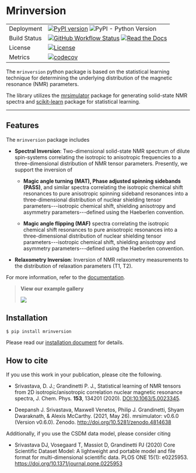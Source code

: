 # Mrinversion

|              |                                                                                                                                                                                                                                                                                                                                                                 |
| ------------ | --------------------------------------------------------------------------------------------------------------------------------------------------------------------------------------------------------------------------------------------------------------------------------------------------------------------------------------------------------------- |
| Deployment   | [![PyPI version](https://img.shields.io/pypi/v/mrinversion.svg?style=flat&logo=pypi&logoColor=white)](https://pypi.python.org/pypi/mrinversion) ![PyPI - Python Version](https://img.shields.io/pypi/pyversions/mrinversion)                                                                                                                                    |
| Build Status | [![GitHub Workflow Status](https://img.shields.io/github/actions/workflow/status/deepanshs/mrinversion/continuous-integration-pip.yml?logo=GitHub)](https://github.com/DeepanshS/mrinversion/actions/workflow/continuous-integration-pip.yml) [![Read the Docs](https://img.shields.io/readthedocs/mrinversion)](https://mrinversion.readthedocs.io/en/latest/) |
| License      | [![License](https://img.shields.io/badge/License-BSD%203--Clause-blue.svg)](https://opensource.org/licenses/BSD-3-Clause)                                                                                                                                                                                                                                       |
| Metrics      | [![codecov](https://codecov.io/gh/DeepanshS/mrinversion/branch/master/graph/badge.svg)](https://codecov.io/gh/DeepanshS/mrinversion)                                                                                                                                                                                                                            |

The `mrinversion` python package is based on the statistical learning technique for determining the underlying distribution of the magnetic resonance (NMR) parameters.

The library utilizes the [mrsimulator](https://mrsimulator.readthedocs.io/en/latest/)
package for generating solid-state NMR spectra and
[scikit-learn](https://scikit-learn.org/latest/) package for statistical learning.

---

## Features

The `mrinversion` package includes

- **Spectral Inversion**: Two-dimensional solid-state NMR spectrum of dilute spin-systems correlating
  the isotropic to anisotropic frequencies to a three-dimensional distribution of NMR tensor parameters.
  Presently, we support the inversion of

  - **Magic angle turning (MAT), Phase adjusted spinning sidebands (PASS)**, and similar
    spectra correlating the isotropic chemical shift resonances to pure anisotropic
    spinning sideband resonances into a three-dimensional distribution of
    nuclear shielding tensor parameters---isotropic chemical shift, shielding
    anisotropy and asymmetry parameters---defined using the Haeberlen convention.

  - **Magic angle flipping (MAF)** spectra correlating the isotropic chemical shift
    resonances to pure anisotropic resonances into a three-dimensional distribution of
    nuclear shielding tensor parameters---isotropic chemical shift, shielding
    anisotropy and asymmetry parameters---defined using the Haeberlen convention.

- **Relaxometry Inversion**: Inversion of NMR relaxometry measurements to the distribution of
  relaxation parameters (T1, T2).

For more information, refer to the
[documentation](https://mrinversion.readthedocs.io/en/latest/).

> **View our example gallery**
>
> [![](https://img.shields.io/badge/View-Example%20Gallery-Purple?s=small)](https://mrinversion.readthedocs.io/en/latest/galley_examples/index.html)

## Installation

    $ pip install mrinversion

Please read our [installation document](https://mrinversion.readthedocs.io/en/latest/installation.html) for details.

## How to cite

If you use this work in your publication, please cite the following.

- Srivastava, D. J.; Grandinetti P. J., Statistical learning of NMR tensors from 2D
  isotropic/anisotropic correlation nuclear magnetic resonance spectra, J. Chem. Phys.
  **153**, 134201 (2020). [DOI:10.1063/5.0023345](https://doi.org/10.1063/5.0023345).

- Deepansh J. Srivastava, Maxwell Venetos, Philip J. Grandinetti, Shyam Dwaraknath, & Alexis McCarthy. (2021, May 26). mrsimulator: v0.6.0 (Version v0.6.0). Zenodo. http://doi.org/10.5281/zenodo.4814638

Additionally, if you use the CSDM data model, please consider citing

- Srivastava DJ, Vosegaard T, Massiot D, Grandinetti PJ (2020) Core Scientific Dataset Model: A lightweight and portable model and file format for multi-dimensional scientific data. PLOS ONE 15(1): e0225953. https://doi.org/10.1371/journal.pone.0225953
